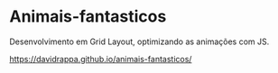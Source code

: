 # Animais-fantasticos

Desenvolvimento em Grid Layout, optimizando as animações com JS.

https://davidrappa.github.io/animais-fantasticos/
